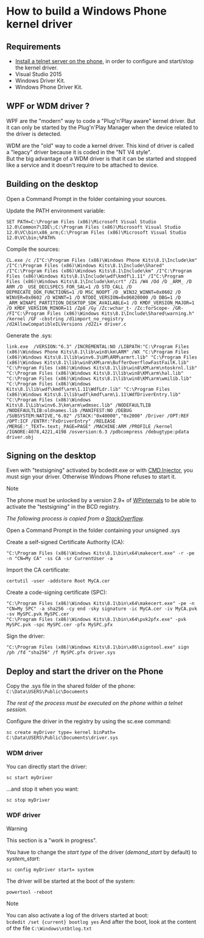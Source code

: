 # How to build a Windows Phone kernel driver

## Requirements

- [Install a telnet server on the phone](../telnetOverUsb/README.md), in order to configure and start/stop the kernel driver.
- Visual Studio 2015
- Windows Driver Kit.
- Windows Phone Driver Kit. 

## WPF or WDM driver ?

WPF are the "modern" way to code a "Plug'n'Play aware" kernel driver. But it can only be started by the Plug'n'Play Manager when the device related to the driver is detected.    

WDM are the "old" way to code a kernel driver. This kind of driver is called a "legacy" driver because it is coded in the "NT V4 style".  
But the big advantage of a WDM driver is that it can be started and stopped like a service and it doesn't require to be attached to device.  

## Building on the desktop

Open a Command Prompt in the folder containing your sources.  

Update the PATH environment variable:  
```
SET PATH=C:\Program Files (x86)\Microsoft Visual Studio 12.0\Common7\IDE\;C:\Program Files (x86)\Microsoft Visual Studio 12.0\VC\bin\x86_arm;C:\Program Files (x86)\Microsoft Visual Studio 12.0\VC\bin;%PATH%
```

Compile the sources:  
```
CL.exe /c /I"C:\Program Files (x86)\Windows Phone Kits\8.1\Include\km" /I"C:\Program Files (x86)\Windows Kits\8.1\Include\Shared" /I"C:\Program Files (x86)\Windows Kits\8.1\Include\km" /I"C:\Program Files (x86)\Windows Kits\8.1\Include\wdf\kmdf\1.11" /I"C:\Program Files (x86)\Windows Kits\8.1\Include\km\crt" /Zi /W4 /Od /D _ARM_ /D ARM /D _USE_DECLSPECS_FOR_SAL=1 /D STD_CALL /D DEPRECATE_DDK_FUNCTIONS=1 /D MSC_NOOPT /D _WIN32_WINNT=0x0602 /D WINVER=0x0602 /D WINNT=1 /D NTDDI_VERSION=0x06020000 /D DBG=1 /D _ARM_WINAPI_PARTITION_DESKTOP_SDK_AVAILABLE=1 /D KMDF_VERSION_MAJOR=1 /D KMDF_VERSION_MINOR=11 /Zp8 /Gy /Zc:wchar_t- /Zc:forScope- /GR- /FI"C:\Program Files (x86)\Windows Kits\8.1\Include\Shared\warning.h" /kernel /GF -cbstring /d1import_no_registry /d2AllowCompatibleILVersions /d2Zi+ driver.c
```

Generate the .sys:  
```
link.exe  /VERSION:"6.3" /INCREMENTAL:NO /LIBPATH:"C:\Program Files (x86)\Windows Phone Kits\8.1\lib\win8\km\ARM" /WX "C:\Program Files (x86)\Windows Kits\8.1\lib\winv6.3\UM\ARM\armrt.lib" "C:\Program Files (x86)\Windows Kits\8.1\lib\win8\KM\arm\BufferOverflowFastFailK.lib" "C:\Program Files (x86)\Windows Kits\8.1\lib\win8\KM\arm\ntoskrnl.lib" "C:\Program Files (x86)\Windows Kits\8.1\lib\win8\KM\arm\hal.lib" "C:\Program Files (x86)\Windows Kits\8.1\lib\win8\KM\arm\wmilib.lib" "C:\Program Files (x86)\Windows Kits\8.1\lib\wdf\kmdf\arm\1.11\WdfLdr.lib" "C:\Program Files (x86)\Windows Kits\8.1\lib\wdf\kmdf\arm\1.11\WdfDriverEntry.lib" "C:\Program Files (x86)\Windows Kits\8.1\Lib\winv6.3\km\arm\wdmsec.lib" /NODEFAULTLIB /NODEFAULTLIB:oldnames.lib /MANIFEST:NO /DEBUG /SUBSYSTEM:NATIVE,"6.02" /STACK:"0x40000","0x2000" /Driver /OPT:REF /OPT:ICF /ENTRY:"FxDriverEntry" /RELEASE  /MERGE:"_TEXT=.text;_PAGE=PAGE" /MACHINE:ARM /PROFILE /kernel /IGNORE:4078,4221,4198 /osversion:6.3 /pdbcompress /debugtype:pdata driver.obj
```

## Signing on the desktop

Even with "testsigning" activated by bcdedit.exe or with [CMD.Injector](https://github.com/fadilfadz01/CMD.Injector_WP8), you must sign your driver. Otherwise Windows Phone refuses to start it.  

> [!NOTE]
> The phone must be unlocked by a version 2.9+ of [WPinternals](https://github.com/ReneLergner/WPinternals) to be able to activate the "testsigning" in the BCD registry.  

_The following process is copied from a [StackOverflow](https://stackoverflow.com/a/201277)._  

Open a Command Prompt in the folder containing your unsigned .sys  

Create a self-signed Certificate Authority (CA):  
```
"C:\Program Files (x86)\Windows Kits\8.1\bin\x64\makecert.exe" -r -pe -n "CN=My CA" -ss CA -sr CurrentUser -a 
```

Import the CA certificate:  
```
certutil -user -addstore Root MyCA.cer
```

Create a code-signing certificate (SPC):  
```
"C:\Program Files (x86)\Windows Kits\8.1\bin\x64\makecert.exe" -pe -n "CN=My SPC" -a sha256 -cy end -sky signature -ic MyCA.cer -iv MyCA.pvk -sv MySPC.pvk MySPC.cer
"C:\Program Files (x86)\Windows Kits\8.1\bin\x64\pvk2pfx.exe" -pvk MySPC.pvk -spc MySPC.cer -pfx MySPC.pfx
```

Sign the driver:  
```
"C:\Program Files (x86)\Windows Kits\8.1\bin\x86\signtool.exe" sign /ph /fd "sha256" /f MySPC.pfx driver.sys
```

## Deploy and start the driver on the Phone

Copy the .sys file in the shared folder of the phone: `C:\Data\USERS\Public\Documents`  

_The rest of the process must be executed on the phone within a telnet session._  

Configure the driver in the registry by using the sc.exe command:  
```
sc create myDriver type= kernel binPath= C:\Data\USERS\Public\Documents\driver.sys
```

### WDM driver

You can directly start the driver:  
```
sc start myDriver
```

...and stop it when you want:  
```
sc stop myDriver
```

### WDF driver

> [!WARNING]
> This section is a "work in progress".

You have to change the _start type_ of the driver (_demand\_start_ by default) to _system\_start_:  
```
sc config myDriver start= system
```

The driver will be started at the boot of the system:  
```
powertool -reboot
```

> [!NOTE]
> You can also activate a log of the drivers started at boot:  
> `bcdedit /set {current} bootlog yes`
> And after the boot, look at the content of the file `C:\Windows\ntbtlog.txt`  